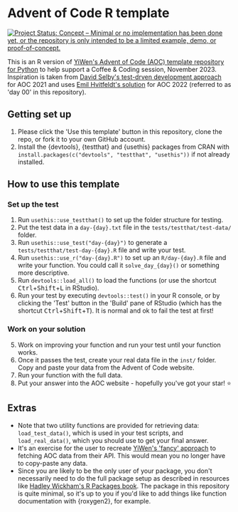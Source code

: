
# Advent of Code R template

<!-- badges: start -->
[![Project Status: Concept – Minimal or no implementation has been done yet, or the repository is only intended to be a limited example, demo, or proof-of-concept.](https://www.repostatus.org/badges/latest/concept.svg)](https://www.repostatus.org/#concept)
<!-- badges: end -->

This is an R version of [YiWen's Advent of Code (AOC) template repository for Python](https://github.com/yiwen-h/aoc_python_template) to help support a Coffee & Coding session, November 2023. Inspiration is taken from [David Selby's test-drven development approach](https://github.com/Selbosh/adventofcode2021) for AOC 2021 and uses [Emil Hvitfeldt's solution](https://github.com/EmilHvitfeldt/rstats-adventofcode) for AOC 2022 (referred to as 'day 00' in this repository).

## Getting set up

1. Please click the 'Use this template' button in this repository, clone the repo, or fork it to your own GitHub account.
2. Install the {devtools}, {testthat} and {usethis} packages from CRAN with `install.packages(c("devtools", "testthat", "usethis"))` if not already installed.

## How to use this template

### Set up the test

1. Run `usethis::use_testthat()` to set up the folder structure for testing.
1. Put the test data in a `day-{day}.txt` file in the `tests/testthat/test-data/` folder.
2. Run `usethis::use_test("day-{day}")` to generate a `tests/testthat/test-day-{day}.R` file and write your test.
3. Run `usethis::use_r("day-{day}.R")` to set up an `R/day-{day}.R` file and write your function. You could call it `solve_day_{day}()` or something more descriptive.
4. Run `devtools::load_all()` to load the functions (or use the shortcut <kbd>Ctrl</kbd>+<kbd>Shift</kbd>+<kbd>L</kbd> in RStudio).
4. Run your test by executing `devtools::test()` in your R console, or by clicking the 'Test' button in the 'Build' pane of RStudio (which has the shortcut <kbd>Ctrl</kbd>+<kbd>Shift</kbd>+<kbd>T</kbd>). It is normal and ok to fail the test at first!

### Work on your solution

5. Work on improving your function and run your test until your function works.
6. Once it passes the test, create your real data file in the `inst/` folder. Copy and paste your data from the Advent of Code website.
7. Run your function with the full data.
8. Put your answer into the AOC website - hopefully you've got your star! ⭐

## Extras

* Note that two utility functions are provided for retrieving data: `load_test_data()`, which is used in your test scripts, and `load_real_data()`, which you should use to get your final answer. 
* It's an exercise for the user to recreate [YiWen's 'fancy' approach](https://github.com/yiwen-h/aoc_python_template#optional-fancy-api-way-of-getting-the-real-data) to fetching AOC data from their API. This would mean you no longer have to copy-paste any data.
* Since you are likely to be the only user of your package, you don't necessarily need to do the full package setup as described in resources like [Hadley Wickham's R Packages book](https://r-pkgs.org/). The package in this repository is quite minimal, so it's up to you if you'd like to add things like function documentation with {roxygen2}, for example.

